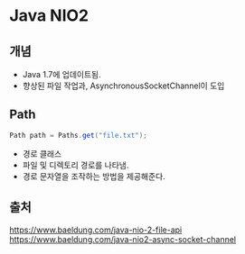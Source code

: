 # Java NIO2

## 개념
- Java 1.7에 업데이트됨.
- 향상된 파일 작업과, AsynchronousSocketChannel이 도입

## Path
```java
Path path = Paths.get("file.txt");
```
- 경로 클래스
- 파일 및 디렉토리 경로를 나타냄.
- 경로 문자열을 조작하는 방법을 제공해준다.

## 출처
https://www.baeldung.com/java-nio-2-file-api
https://www.baeldung.com/java-nio2-async-socket-channel